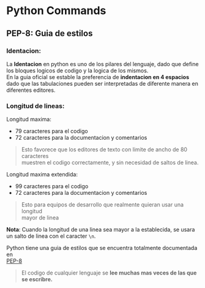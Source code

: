 # Python Commands 

## PEP-8: Guia de estilos

### Identacion:

La **Identacion** en python es uno de los pilares del lenguaje, dado que define <br>
los bloques logicos de codigo y la logica de los mismos.<br>
En la guia oficial se estable la preferencia de **indentacion en 4 espacios** <br>
dado que las tabulaciones pueden ser interpretadas de diferente manera en <br>
diferentes editores.<br>

### Longitud de lineas: 
Longitud maxima:
- 79 caracteres para el codigo
- 72 caracteres para la documentacion y comentarios
> Esto favorece que los editores de texto con limite de ancho de 80 caracteres <br>
> muestren el codigo correctamente, y sin necesidad de saltos de linea.

Longitud maxima extendida:
- 99 caracteres para el codigo
- 72 caracteres para la documentacion y comentarios
> Esto para equipos de desarrollo que realmente quieran usar una longitud <br>
> mayor de linea

**Nota**: Cuando la longitud de una linea sea mayor a la establecida, se usara <br>
un salto de linea con el caracter `\n`.


Python tiene una guia de estilos que se encuentra totalmente documentada en <br>
[PEP-8](https://peps.python.org/pep-0008/)

> El codigo de cualquier lenguaje se **lee muchas mas veces de las que se 
> escribre.**
